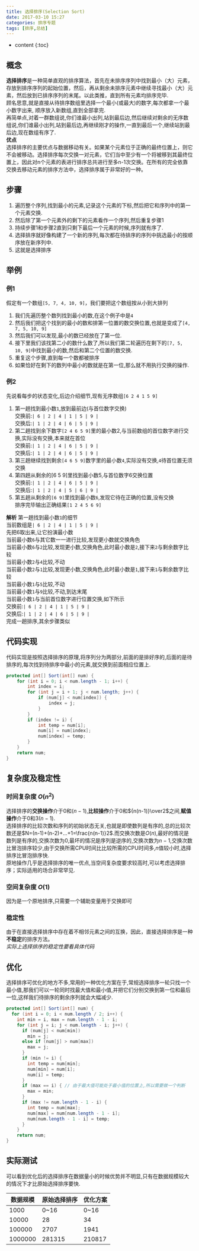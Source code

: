 ```yaml
---
title: 选择排序(Selection Sort)
date: 2017-03-10 15:27
categories: 排序专题
tags: [排序,总结]
---
```


* content
{:toc}

## 概念
**选择排序**是一种简单直观的排序算法，首先在未排序序列中找到最小（大）元素，存放到排序序列的起始位置，然后，再从剩余未排序元素中继续寻找最小（大）元素，然后放到已排序序列的末尾。以此类推，直到所有元素均排序完毕.  
顾名思意,就是直接从待排序数组里选择一个最小(或最大)的数字,每次都拿一个最小数字出来,
顺序放入新数组,直到全部拿完.  
再简单点,对着一群数组说,你们谁最小出列,站到最后边,然后继续对剩余的无序数组说,你们谁最小出列,站到最后边,再继续刚才的操作,一直到最后一个,继续站到最后边,现在数组有序了.  
**优点**  
选择排序的主要优点与数据移动有关。如果某个元素位于正确的最终位置上，则它不会被移动。选择排序每次交换一对元素，它们当中至少有一个将被移到其最终位置上，因此对n个元素的表进行排序总共进行至多n-1次交换。在所有的完全依靠交换去移动元素的排序方法中，选择排序属于非常好的一种。  

## 步骤
1. 遍历整个序列,找到最小的元素,记录这个元素的下标,然后把它和序列中的第一个元素交换.
2. 然后除了第一个元素外的剩下的元素看作一个序列,然后重复步骤1
3. 持续步骤1和步骤2直到只剩下最后一个元素的时候,序列就有序了.
4. 选择排序就好像构建了一个新的序列,每次都在待排序的序列中挑选最小的按顺序放在新序列中.
5. 这就是选择排序

## 举例
### 例1
假定有一个数组`[5, 7, 4, 10, 9]`，我们要把这个数组按从小到大排列
1. 我们先遍历整个数列找到最小的数,在这个例子中是`4`
2. 然后我们把这个找到的最小的数和排第一位置的数交换位置,也就是变成了`[4, 7, 5, 10, 9]`
3. 然后我们可以发现,最小的数已经放在了第一位.
4. 接下里我们该找第二小的数什么数了,所以我们第二轮遍历在剩下的`[7, 5, 10, 9]`中找到最小的数,然后和第二个位置的数交换.
5. 重复这个步骤,直到每一个数都被排序
6. 如果恰好在剩下的数列中最小的数就是在第一位,那么就不用执行交换的操作.

### 例2
先说看每步的状态变化,后边介绍细节,现有无序数组`[6 2 4 1 5 9]`  
1. 第一趟找到最小数`1`,放到最前边(与首位数字交换)  
交换前:`| 6 | 2 | 4 | 1 | 5 | 9 |`  
交换后:`| 1 | 2 | 4 | 6 | 5 | 9 |`  
2. 第二趟找到余下数字`[2 4 6 5 9]`里的最小数2,与当前数组的首位数字进行交换,实际没有交换,本来就在首位  
交换前:`| 1 | 2 | 4 | 6 | 5 | 9 |`  
交换后:`| 1 | 2 | 4 | 6 | 5 | 9 |`  
3. 第三趟继续找到剩余`[4 6 5 9]`数字里的最小数`4`,实际没有交换,`4`待首位置无须交换  
4. 第四趟从剩余的[6 5 9]里找到最小数5,与首位数字6交换位置  
交换前:`| 1 | 2 | 4 | 6 | 5 | 9 |`  
交换后:`| 1 | 2 | 4 | 5 | 6 | 9 |`  
5. 第五趟从剩余的`[6 9]`里找到最小数`6`,发现它待在正确的位置,没有交换  
排序完毕输出正确结果`[1 2 4 5 6 9]`  

**解析**
第一趟找到最小数`1`的细节  
当前数组是`| 6 | 2 | 4 | 1 | 5 | 9 |`  
先把6取出来,让它扮演最小数  
当前最小数`6`与其它数一一进行比较,发现更小数就交换角色  
当前最小数`6`与`2`比较,发现更小数,交换角色,此时最小数是`2`,接下来`2`与剩余数字比较  
当前最小数`2`与`4`比较,不动  
当前最小数`2`与`1`比较,发现更小数,交换角色,此时最小数是`1`,接下来`1`与剩余数字比较  
当前最小数`1`与`5`比较,不动  
当前最小数`1`与`9`比较,不动,到达末尾  
当前最小数`1`与当前首位数字进行位置交换,如下所示  
交换前:`| 6 | 2 | 4 | 1 | 5 | 9 |`  
交换后:`| 1 | 2 | 4 | 6 | 5 | 9 |`  
完成一趟排序,其余步骤类似  

## 代码实现
代码实现是按照选择排序的原理,将序列分为两部分,前面的是排好序的,后面的是待排序的,每次找到待排序中最小的元素,就交换到前面相应位置上.
```java
protected int[] Sort(int[] num) {
    for (int i = 0; i < num.length - 1; i++) {
        int index = i;
        for (int j = i + 1; j < num.length; j++) {
            if (num[j] < num[index]) {
                index = j;
            }
        }
        if (index != i) {
            int temp = num[i];
            num[i] = num[index];
            num[index] = temp;
        }
    }
    return num;
}
```

## 复杂度及稳定性
### 时间复杂度 $O(n^2)$
选择排序的**交换操作**介于$0$和$(n-1)$,**比较操作**介于$0$和${n(n-1)}\over2$之间,**赋值操作**介于$0$和$3(n-1)$.  
选择排序的比较次数和序列的初始状态无关,也就是即使数列是有序的,总的比较次数还是$N=(n-1)+(n-2)+...+1=\frac{n(n-1)}2$.而交换次数是$O(n)$,最好的情况是数列是有序的,交换次数为$0$,最坏的情况是序列是逆序的,交换次数为$n-1$,交换次数比冒泡排序较少,由于交换所需CPU时间比比较所需的CPU时间多,$n$值较小时,选择排序比冒泡排序快.  
原地操作几乎是选择排序的唯一优点,当空间复杂度要求较高时,可以考虑选择排序；实际适用的场合非常罕见.
### 空间复杂度 $O(1)$
因为是一个原地排序,只需要一个辅助变量用于交换即可
### 稳定性
由于在直接选择排序中存在着不相邻元素之间的互换，因此，直接选择排序是一种**不稳定**的排序方法。  
*实际上选择排序的稳定性要看具体代码*

## 优化
选择排序可优化的地方不多,常用的一种优化方案在于,常规选择排序一轮只找一个最小值,那我们可以一轮同时找最大值和最小值,并把它们分别交换到第一位和最后一位,这样我们待排序的剩余序列就会大幅减少.
```java
protected int[] Sort(int[] num) {
  for (int i = 0; i < num.length / 2; i++) {
    int min = i, max = num.length - 1 - i;
    for (int j = i; j < num.length - i; j++) {
      if (num[j] < num[min])
        min = j;
      else if (num[j] > num[max])
        max = j;
      }
      if (min != i) {
        int temp = num[min];
        num[min] = num[i];
        num[i] = temp;
      }
      if (max == i) { // 由于最大值可能处于最小值的位置上,所以需要做一个判断
        max = min;
      }
      if (max != num.length - 1 - i) {
        int temp = num[max];
        num[max] = num[num.length - 1 - i];
        num[num.length - 1 - i] = temp;
      }
    }
    return num;
}
```

## 实际测试
可以看到优化后的选择排序在数据量小的时候优势并不明显,只有在数据规模较大的情况下才比原始选择排序要快.

数据规模 | 原始选择排序 | 优化方案
---------|--------------|---------
1000     |0~16          |0~16     
10000    |28            |34       
100000   |2707          |1941     
1000000  |281315        |210817
